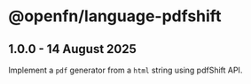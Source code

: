 # @openfn/language-pdfshift

## 1.0.0 - 14 August 2025

Implement a `pdf` generator from a `html` string using pdfShift API.
